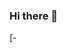 ### Hi there 👋




[![<Badge Name>](https://img.shields.io/badge/LinkedIn-0077B5?style=for-the-badge&logo=linkedin&logoColor=white)<Badge Text>-<Background Color>
<!--
**Braecksen/Braecksen** is a ✨ _special_ ✨ repository because its `README.md` (this file) appears on your GitHub profile.

Here are some ideas to get you started:

- 🔭 I’m currently working on ...
- 🌱 I’m currently learning ...
- 👯 I’m looking to collaborate on ...
- 🤔 I’m looking for help with ...
- 💬 Ask me about ...
- 📫 How to reach me: for inquiries please contact simon.braeck@hotmail.com
- 😄 Pronouns: ...
- ⚡ Fun fact: ...
-->
